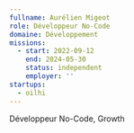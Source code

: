```yaml
---
fullname: Aurélien Migeot
role: Développeur No-Code
domaine: Développement
missions:
  - start: 2022-09-12
    end: 2024-05-30
    status: independent
    employer: ''
startups:
  - oilhi
---
```



Développeur No-Code, Growth
